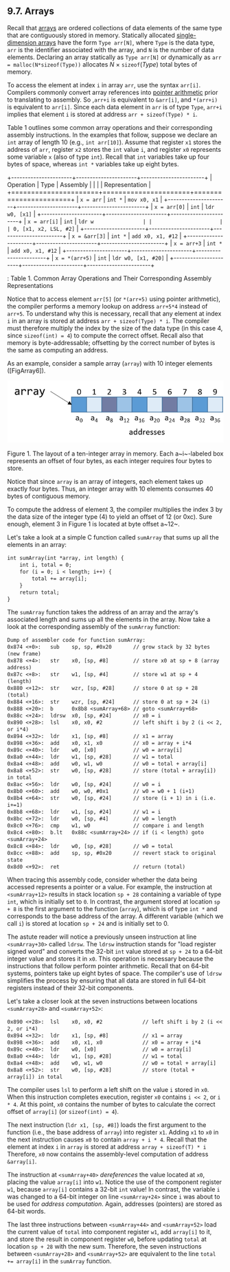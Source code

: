 

 





























## 9.7. Arrays 

Recall that
[arrays](../C1-C_intro/arrays_strings.html#_introduction_to_arrays)
are ordered collections of data elements of the same type that are
contiguously stored in memory. Statically allocated [single-dimension
arrays](../C2-C_depth/arrays.html#_single_dimensional_arrays)
have the form `Type arr[N]`, where `Type` is the data type, `arr` is the
identifier associated with the array, and `N` is the number of data
elements. Declaring an array statically as `Type arr[N]` or dynamically
as `arr = malloc(N*sizeof(Type))` allocates *N* × `sizeof`(*Type*) total
bytes of memory.


To access the element at index `i` in array `arr`, use the syntax
`arr[i]`. Compilers commonly convert array references into [pointer
arithmetic](../C2-C_depth/pointers.html#_pointer_variables) prior
to translating to assembly. So ,`arr+i` is equivalent to `&arr[i]`, and
`*(arr+i)` is equivalent to `arr[i]`. Since each data element in `arr`
is of type `Type`, `arr+i` implies that element `i` is stored at address
`arr + sizeof(Type) * i`.


Table 1 outlines some common array operations and their
corresponding assembly instructions. In the examples that follow,
suppose we declare an `int` array of length 10 (e.g., `int arr[10]`).
Assume that register `x1` stores the address of `arr`, register `x2`
stores the `int` value `i`, and register `x0` represents some variable
`x` (also of type `int`). Recall that `int` variables take up four bytes
of space, whereas `int *` variables take up eight bytes.


+----------------------+----------------------+-----------------------+
| Operation            | Type                 | Assembly              |
|                      |                      | Representation        |
+======================+======================+=======================+
| `x = arr`            | `int *`              | `mov x0, x1`          |
+----------------------+----------------------+-----------------------+
| `x = arr[0]`         | `int`                | `ldr w0, [x1]`        |
+----------------------+----------------------+-----------------------+
| `x = arr[i]`         | `int`                | `ldr w                |
|                      |                      | 0, [x1, x2, LSL, #2]` |
+----------------------+----------------------+-----------------------+
| `x = &arr[3]`        | `int *`              | `add x0, x1, #12`     |
+----------------------+----------------------+-----------------------+
| `x = arr+3`          | `int *`              | `add x0, x1, #12`     |
+----------------------+----------------------+-----------------------+
| `x = *(arr+5)`       | `int`                | `ldr w0, [x1, #20]`   |
+----------------------+----------------------+-----------------------+

: Table 1. Common Array Operations and Their Corresponding Assembly
Representations

Notice that to access element `arr[5]` (or `*(arr+5)` using pointer
arithmetic), the compiler performs a memory lookup on address `arr+5*4`
instead of `arr+5`. To understand why this is necessary, recall that any
element at index `i` in an array is stored at address
`arr + sizeof(Type) * i`. The compiler must therefore multiply the index
by the size of the data type (in this case 4, since `sizeof(int) = 4`)
to compute the correct offset. Recall also that memory is
byte-addressable; offsetting by the correct number of bytes is the same
as computing an address.


As an example, consider a sample array (`array`) with 10 integer
elements (\[FigArray6\]).




![Each integer in the array requires four bytes.](_images/arrayFig.png)


Figure 1. The layout of a ten-integer array in memory. Each a~i~-labeled
box represents an offset of four bytes, as each integer requires four
bytes to store.


Notice that since `array` is an array of integers, each element takes up
exactly four bytes. Thus, an integer array with 10 elements consumes 40
bytes of contiguous memory.


To compute the address of element 3, the compiler multiplies the index 3
by the data size of the integer type (4) to yield an offset of 12 (or
0xc). Sure enough, element 3 in Figure 1 is located at
byte offset a~12~.


Let's take a look at a simple C function called `sumArray` that sums up
all the elements in an array:




```
int sumArray(int *array, int length) {
    int i, total = 0;
    for (i = 0; i < length; i++) {
        total += array[i];
    }
    return total;
}
```


The `sumArray` function takes the address of an array and the array's
associated length and sums up all the elements in the array. Now take a
look at the corresponding assembly of the `sumArray` function:




    Dump of assembler code for function sumArray:
    0x874 <+0>:   sub    sp, sp, #0x20       // grow stack by 32 bytes (new frame)
    0x878 <+4>:   str    x0, [sp, #8]        // store x0 at sp + 8 (array address)
    0x87c <+8>:   str    w1, [sp, #4]        // store w1 at sp + 4 (length)
    0x880 <+12>:  str    wzr, [sp, #28]      // store 0 at sp + 28  (total)
    0x884 <+16>:  str    wzr, [sp, #24]      // store 0 at sp + 24 (i)
    0x888 <+20>:  b      0x8b8 <sumArray+68> // goto <sumArray+68>
    0x88c <+24>:  ldrsw  x0, [sp, #24]       // x0 = i
    0x890 <+28>:  lsl    x0, x0, #2          // left shift i by 2 (i << 2, or i*4)
    0x894 <+32>:  ldr    x1, [sp, #8]        // x1 = array
    0x898 <+36>:  add    x0, x1, x0          // x0 = array + i*4
    0x89c <+40>:  ldr    w0, [x0]            // w0 = array[i]
    0x8a0 <+44>:  ldr    w1, [sp, #28]       // w1 = total
    0x8a4 <+48>:  add    w0, w1, w0          // w0 = total + array[i]
    0x8a8 <+52>:  str    w0, [sp, #28]       // store (total + array[i]) in total
    0x8ac <+56>:  ldr    w0, [sp, #24]       // w0 = i
    0x8b0 <+60>:  add    w0, w0, #0x1        // w0 = w0 + 1 (i+1)
    0x8b4 <+64>:  str    w0, [sp, #24]       // store (i + 1) in i (i.e. i+=1)
    0x8b8 <+68>:  ldr    w1, [sp, #24]       // w1 = i
    0x8bc <+72>:  ldr    w0, [sp, #4]        // w0 = length
    0x8c0 <+76>:  cmp    w1, w0              // compare i and length
    0x8c4 <+80>:  b.lt   0x88c <sumArray+24> // if (i < length) goto <sumArray+24>
    0x8c8 <+84>:  ldr    w0, [sp, #28]       // w0 = total
    0x8cc <+88>:  add    sp, sp, #0x20       // revert stack to original state
    0x8d0 <+92>:  ret                        // return (total)


When tracing this assembly code, consider whether the data being
accessed represents a pointer or a value. For example, the instruction
at `<sumArray+12>` results in stack location `sp + 28` containing a
variable of type `int`, which is initially set to `0`. In contrast, the
argument stored at location `sp + 8` is the first argument to the
function (`array`), which is of type `int *` and corresponds to the base
address of the array. A different variable (which we call `i`) is stored
at location `sp + 24` and is initially set to 0.


The astute reader will notice a previously unseen instruction at line
`<sumArray+30>` called `ldrsw`. The `ldrsw` instruction stands for
\"load register signed word\" and converts the 32-bit `int` value stored
at `sp + 24` to a 64-bit integer value and stores it in `x0`. This
operation is necessary because the instructions that follow perform
pointer arithmetic. Recall that on 64-bit systems, pointers take up
eight bytes of space. The compiler's use of `ldrsw` simplifies the
process by ensuring that all data are stored in full 64-bit registers
instead of their 32-bit components.


Let's take a closer look at the seven instructions between locations
`<sumArray+28>` and `<sumArray+52>`:




    0x890 <+28>:  lsl    x0, x0, #2             // left shift i by 2 (i << 2, or i*4)
    0x894 <+32>:  ldr    x1, [sp, #8]           // x1 = array
    0x898 <+36>:  add    x0, x1, x0             // x0 = array + i*4
    0x89c <+40>:  ldr    w0, [x0]               // w0 = array[i]
    0x8a0 <+44>:  ldr    w1, [sp, #28]          // w1 = total
    0x8a4 <+48>:  add    w0, w1, w0             // w0 = total + array[i]
    0x8a8 <+52>:  str    w0, [sp, #28]          // store (total + array[i]) in total


The compiler uses `lsl` to perform a left shift on the value `i` stored
in `x0`. When this instruction completes execution, register `x0`
contains `i << 2`, or `i * 4`. At this point, `x0` contains the number
of bytes to calculate the correct offset of `array[i]` (or
`sizeof(int) = 4`).


The next instruction (`ldr x1, [sp, #8]`) loads the first argument to
the function (i.e., the base address of `array`) into register `x1`.
Adding `x1` to `x0` in the next instruction causes `x0` to contain
`array + i * 4`. Recall that the element at index `i` in `array` is
stored at address `array + sizeof(T) * i` Therefore, `x0` now contains
the assembly-level computation of address `&array[i]`.


The instruction at `<sumArray+40>` *dereferences* the value located at
`x0`, placing the value `array[i]` into `w1`. Notice the use of the
component register `w1`, because `array[i]` contains a 32-bit `int`
value! In contrast, the variable `i` was changed to a 64-bit integer on
line `<sumArray+24>` since `i` was about to be used for *address
computation*. Again, addresses (pointers) are stored as 64-bit words.


The last three instructions between `<sumArray+44>` and `<sumArray+52>`
load the current value of `total` into component register `w1`, add
`array[i]` to it, and store the result in component register `w0`,
before updating `total` at location `sp + 28` with the new sum.
Therefore, the seven instructions between `<sumArray+28>` and
`<sumArray+52>` are equivalent to the line `total += array[i]` in the
`sumArray` function.





